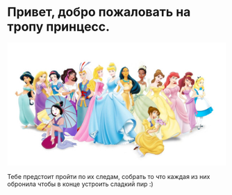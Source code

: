 # Привет, добро пожаловать на тропу принцесс.

![Quest](img/intro.jpg)

Тебе предстоит пройти по их следам, собрать то что каждая из них обронила чтобы в конце устроить сладкий пир :)
